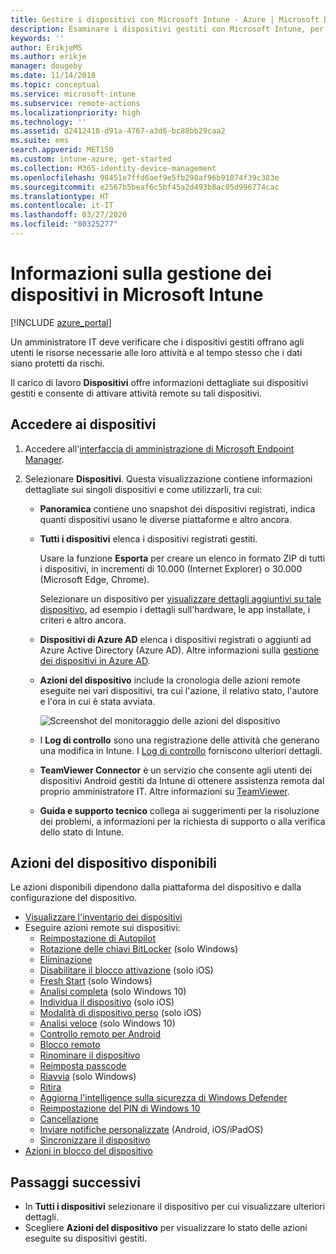 ```yaml
---
title: Gestire i dispositivi con Microsoft Intune - Azure | Microsoft Docs
description: Esaminare i dispositivi gestiti con Microsoft Intune, per operazioni come esportare un elenco di dispositivi in formato CSV, visualizzare i dispositivi aggiunti ad Azure Active Directory, esaminare un log delle modifiche delle azioni sul dispositivo, usare TeamViewer Connector per consentire agli amministratori IT di risolvere i problemi dei dispositivi Android in modalità remota e visualizzare tutte le azioni che si possono eseguire nei dispositivi.
keywords: ''
author: ErikjeMS
ms.author: erikje
manager: dougeby
ms.date: 11/14/2018
ms.topic: conceptual
ms.service: microsoft-intune
ms.subservice: remote-actions
ms.localizationpriority: high
ms.technology: ''
ms.assetid: d2412418-d91a-4767-a3d6-bc88bb29caa2
ms.suite: ems
search.appverid: MET150
ms.custom: intune-azure; get-started
ms.collection: M365-identity-device-management
ms.openlocfilehash: 98451e7ffd6aef9e5fb298af96b91074f39c383e
ms.sourcegitcommit: e2567b5beaf6c5bf45a2d493b8ac05d996774cac
ms.translationtype: HT
ms.contentlocale: it-IT
ms.lasthandoff: 03/27/2020
ms.locfileid: "80325277"
---
```

# <a name="what-is-microsoft-intune-device-management"></a>Informazioni sulla gestione dei dispositivi in Microsoft Intune

[!INCLUDE [azure_portal](../includes/azure_portal.md)]

Un amministratore IT deve verificare che i dispositivi gestiti offrano agli utenti le risorse necessarie alle loro attività e al tempo stesso che i dati siano protetti da rischi.

Il carico di lavoro **Dispositivi** offre informazioni dettagliate sui dispositivi gestiti e consente di attivare attività remote su tali dispositivi.

## <a name="get-to-your-devices"></a>Accedere ai dispositivi

1. Accedere all'[interfaccia di amministrazione di Microsoft Endpoint Manager](https://go.microsoft.com/fwlink/?linkid=2109431).
3. Selezionare **Dispositivi**. Questa visualizzazione contiene informazioni dettagliate sui singoli dispositivi e come utilizzarli, tra cui:

   - **Panoramica** contiene uno snapshot dei dispositivi registrati, indica quanti dispositivi usano le diverse piattaforme e altro ancora.
   - **Tutti i dispositivi** elenca i dispositivi registrati gestiti.

     Usare la funzione **Esporta** per creare un elenco in formato ZIP di tutti i dispositivi, in incrementi di 10.000 (Internet Explorer) o 30.000 (Microsoft Edge, Chrome).

     Selezionare un dispositivo per [visualizzare dettagli aggiuntivi su tale dispositivo](device-inventory.md), ad esempio i dettagli sull'hardware, le app installate, i criteri e altro ancora.

   - **Dispositivi di Azure AD** elenca i dispositivi registrati o aggiunti ad Azure Active Directory (Azure AD). Altre informazioni sulla [gestione dei dispositivi in Azure AD](https://docs.microsoft.com/azure/active-directory/device-management-introduction).
   - **Azioni del dispositivo** include la cronologia delle azioni remote eseguite nei vari dispositivi, tra cui l'azione, il relativo stato, l'autore e l'ora in cui è stata avviata.

     ![Screenshot del monitoraggio delle azioni del dispositivo](./media/device-management/monitor-device-actions.png)

   - I **Log di controllo** sono una registrazione delle attività che generano una modifica in Intune. I [Log di controllo](../fundamentals/monitor-audit-logs.md) forniscono ulteriori dettagli.
   - **TeamViewer Connector** è un servizio che consente agli utenti dei dispositivi Android gestiti da Intune di ottenere assistenza remota dal proprio amministratore IT. Altre informazioni su [TeamViewer](teamviewer-support.md).
   - **Guida e supporto tecnico** collega ai suggerimenti per la risoluzione dei problemi, a informazioni per la richiesta di supporto o alla verifica dello stato di Intune.

## <a name="available-device-actions"></a>Azioni del dispositivo disponibili
Le azioni disponibili dipendono dalla piattaforma del dispositivo e dalla configurazione del dispositivo.

- [Visualizzare l'inventario dei dispositivi](device-inventory.md)
- Eseguire azioni remote sui dispositivi:
  - [Reimpostazione di Autopilot](https://docs.microsoft.com/windows/deployment/windows-autopilot/windows-autopilot-reset#reset-devices-with-remote-windows-autopilot-reset)
  - [Rotazione delle chiavi BitLocker](../protect/encrypt-devices.md#rotate-bitlocker-recovery-keys) (solo Windows)
  - [Eliminazione](devices-wipe.md#delete-devices-from-the-intune-portal)
  - [Disabilitare il blocco attivazione](device-activation-lock-disable.md) (solo iOS)
  - [Fresh Start](device-fresh-start.md) (solo Windows)
  - [Analisi completa](../configuration/device-restrictions-windows-10.md#microsoft-defender-antivirus) (solo Windows 10)
  - [Individua il dispositivo](device-locate.md) (solo iOS)
  - [Modalità di dispositivo perso](device-lost-mode.md) (solo iOS)
  - [Analisi veloce](../configuration/device-restrictions-windows-10.md#microsoft-defender-antivirus) (solo Windows 10)
  - [Controllo remoto per Android](teamviewer-support.md)
  - [Blocco remoto](device-remote-lock.md)
  - [Rinominare il dispositivo](device-rename.md)
  - [Reimposta passcode](device-passcode-reset.md)
  - [Riavvia](device-restart.md) (solo Windows)
  - [Ritira](devices-wipe.md#retire)
  - [Aggiorna l'intelligence sulla sicurezza di Windows Defender](https://docs.microsoft.com/windows/security/threat-protection/windows-defender-antivirus/manage-protection-updates-windows-defender-antivirus)
  - [Reimpostazione del PIN di Windows 10](device-windows-pin-reset.md)
  - [Cancellazione](devices-wipe.md#wipe)
  - [Inviare notifiche personalizzate](custom-notifications.md#send-a-custom-notification-to-a-single-device) (Android, iOS/iPadOS)
  - [Sincronizzare il dispositivo](device-sync.md)
- [Azioni in blocco del dispositivo](bulk-device-actions.md)

## <a name="next-steps"></a>Passaggi successivi

- In **Tutti i dispositivi** selezionare il dispositivo per cui visualizzare ulteriori dettagli.
- Scegliere **Azioni del dispositivo** per visualizzare lo stato delle azioni eseguite su dispositivi gestiti.
